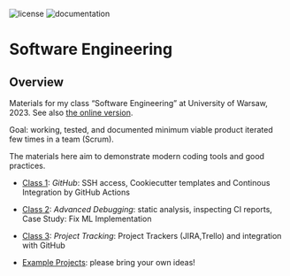 ![license](https://img.shields.io/pypi/l/fpvgcc.svg?color=blue)
![documentation](https://github.com/maciejskorski/software_engineering/actions/workflows/documentation.yaml/badge.svg)

# Software Engineering

## Overview

Materials for my class “Software Engineering” at University of Warsaw, 2023. See also [the online version](https://maciejskorski.github.io/software_engineering).

Goal: working, tested, and documented minimum viable product iterated few times in a team (Scrum).

The materials here aim to demonstrate modern coding tools and good practices.

* [Class 1](docs/modern_dev_environ.md): *GitHub*: SSH access, Cookiecutter templates and Continous Integration by GitHub Actions
* [Class 2](docs/advanced_debugging.md): *Advanced Debugging*: static analysis, inspecting CI reports, Case Study: Fix ML Implementation
* [Class 3](docs/project_management.md): *Project Tracking*: Project Trackers (JIRA,Trello) and integration with GitHub

* [Example Projects](docs/project_ideas.md): please bring your own ideas!
